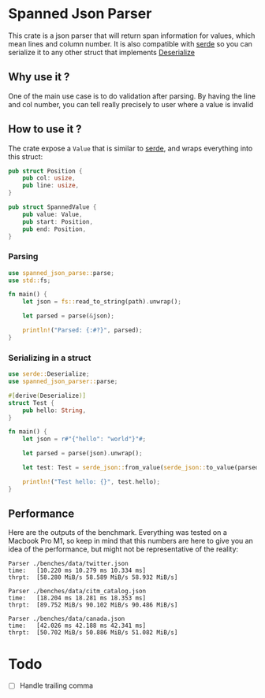 # Spanned Json Parser

This crate is a json parser that will return span information for values, which mean lines and column number. It is also compatible with [serde](https://serde.rs/) so you can serialize it to any other struct that implements [Deserialize](https://docs.rs/serde/latest/serde/de/trait.Deserialize.html)

## Why use it ?

One of the main use case is to do validation after parsing. By having the line and col number, you can tell really precisely to user where a value is invalid

## How to use it ?

The crate expose a `Value` that is similar to [serde](https://docs.rs/serde_json/latest/serde_json/value/enum.Value.html), and wraps everything into this struct:

```rust
pub struct Position {
    pub col: usize,
    pub line: usize,
}

pub struct SpannedValue {
    pub value: Value,
    pub start: Position,
    pub end: Position,
}
```

### Parsing

```rust
use spanned_json_parse::parse;
use std::fs;

fn main() {
    let json = fs::read_to_string(path).unwrap();

    let parsed = parse(&json);

    println!("Parsed: {:#?}", parsed);
}
```

### Serializing in a struct

```rust
use serde::Deserialize;
use spanned_json_parser::parse;

#[derive(Deserialize)]
struct Test {
    pub hello: String,
}

fn main() {
    let json = r#"{"hello": "world"}"#;

    let parsed = parse(json).unwrap();

    let test: Test = serde_json::from_value(serde_json::to_value(parsed).unwrap()).unwrap();

    println!("Test hello: {}", test.hello);
}
```

## Performance

Here are the outputs of the benchmark. Everything was tested on a Macbook Pro M1, so keep in mind that this numbers are here to give you an idea of the performance, but might not be representative of the reality:

```
Parser ./benches/data/twitter.json
time:   [10.220 ms 10.279 ms 10.334 ms]
thrpt:  [58.280 MiB/s 58.589 MiB/s 58.932 MiB/s]

Parser ./benches/data/citm_catalog.json
time:   [18.204 ms 18.281 ms 18.353 ms]
thrpt:  [89.752 MiB/s 90.102 MiB/s 90.486 MiB/s]

Parser ./benches/data/canada.json
time:   [42.026 ms 42.188 ms 42.341 ms]
thrpt:  [50.702 MiB/s 50.886 MiB/s 51.082 MiB/s]
```

# Todo

- [ ] Handle trailing comma
